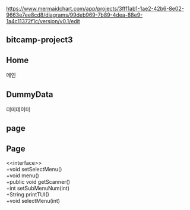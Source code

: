 
https://www.mermaidchart.com/app/projects/3fff1ab1-1ae2-42b6-8e02-9663e7ee8cd8/diagrams/99deb969-7b89-4dea-88e9-1a4c11372f1c/version/v0.1/edit



##  bitcamp-project3

## Home

메인

## DummyData

더미데이터


## page

## Page

\<\<interface\>\><br>
+void setSelectMenu()<br>
+void menu()<br>
+public void getScanner()<br>
+int setSubMenuNum(int)<br>
+String printTUI()<br>
+void selectMenu(int)<br>
